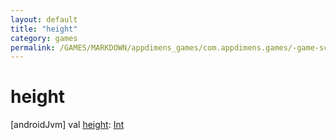 ```yaml
---
layout: default
title: "height"
category: games
permalink: /GAMES/MARKDOWN/appdimens_games/com.appdimens.games/-game-screen-config/height.html
---
```


# height

[androidJvm]
val [height](height.md): [Int](https://kotlinlang.org/api/core/kotlin-stdlib/kotlin/-int/index.html)